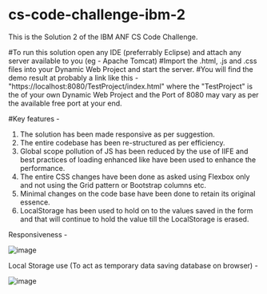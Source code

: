# cs-code-challenge-ibm-2
This is the Solution 2 of the IBM ANF CS Code Challenge.

#To run this solution open any IDE (preferrably Eclipse) and attach any server available to you (eg - Apache Tomcat)
#Import the .html, .js and .css files into your Dynamic Web Project and start the server.
#You will find the demo result at probably a link like this - "https://localhost:8080/TestProject/index.html" where the "TestProject" is the <Name> of your own Dynamic Web Project and the Port of 8080 may vary as per the available free port at your end.

#Key features -

1. The solution has been made responsive as per suggestion.
2. The entire codebase has been re-structured as per efficiency.
3. Global scope pollution of JS has been reduced by the use of IIFE and best practices of loading enhanced like <script defer src="..."></script> have been used to enhance the performance.
4. The entire CSS changes have been done as asked using Flexbox only and not using the Grid pattern or Bootstrap columns etc.
5. Minimal changes on the code base have been done to retain its original essence.
6. LocalStorage has been used to hold on to the values saved in the form and that will continue to hold the value till the LocalStorage is erased.

Responsiveness -

![image](https://user-images.githubusercontent.com/19331184/117364324-6164d100-aedb-11eb-8b1b-bf31cd840acf.png)

Local Storage use (To act as temporary data saving database on browser) -

![image](https://user-images.githubusercontent.com/19331184/117364390-79d4eb80-aedb-11eb-8eac-c3c09b065cd1.png)

